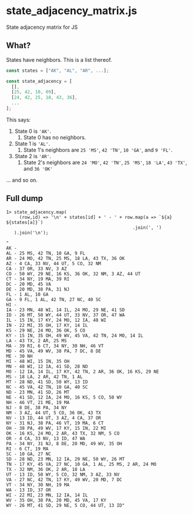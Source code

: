 # state_adjacency_matrix.js
State adjacency matrix for JS

## What?
States have neighbors.  This is a list thereof.

```javascript
const states = ["AK", "AL", "AR", ...];

const state_adjacency = [
  [],
  [25, 42, 10, 09],
  [24, 42, 25, 18, 43, 36],
  ...
];
```

This says:
1. State 0 is `'AK'`.
    1. State 0 has no neighbors.
1. State 1 is `'AL'`.
    1. State 1's neighbors are `25 'MS'`, `42 'TN'`, `10 'GA'`, and `9 'FL'`.
1. State 2 is `'AR'`.
    1. State 2's neighbors are `24 'MO'`, `42 'TN'`, `25 'MS'`, `18 'LA'`, `43 'TX'`, and `36 'OK'`

... and so on.

## Full dump

```
1> state_adjacency.map( 
     (row,id) => '\n' + states[id] + ' - ' + row.map(a => `${a} ${states[a]}`)
                                                .join(', ')
   ).join('\n');

"
AK -
AL - 25 MS, 42 TN, 10 GA, 9 FL
AR - 24 MO, 42 TN, 25 MS, 18 LA, 43 TX, 36 OK
AZ - 4 CA, 33 NV, 44 UT, 5 CO, 32 NM
CA - 37 OR, 33 NV, 3 AZ
CO - 50 WY, 29 NE, 16 KS, 36 OK, 32 NM, 3 AZ, 44 UT
CT - 34 NY, 19 MA, 39 RI
DC - 20 MD, 45 VA
DE - 20 MD, 38 PA, 31 NJ
FL - 1 AL, 10 GA
GA - 9 FL, 1 AL, 42 TN, 27 NC, 40 SC
HI -
IA - 23 MN, 48 WI, 14 IL, 24 MO, 29 NE, 41 SD
ID - 26 MT, 50 WY, 44 UT, 33 NV, 37 OR, 47 WA
IL - 15 IN, 17 KY, 24 MO, 12 IA, 48 WI
IN - 22 MI, 35 OH, 17 KY, 14 IL
KS - 29 NE, 24 MO, 36 OK, 5 CO
KY - 15 IN, 35 OH, 49 WV, 45 VA, 42 TN, 24 MO, 14 IL
LA - 43 TX, 2 AR, 25 MS
MA - 39 RI, 6 CT, 34 NY, 30 NH, 46 VT
MD - 45 VA, 49 WV, 38 PA, 7 DC, 8 DE
ME - 30 NH
MI - 48 WI, 15 IN, 35 OH
MN - 48 WI, 12 IA, 41 SD, 28 ND
MO - 12 IA, 14 IL, 17 KY, 42 TN, 2 AR, 36 OK, 16 KS, 29 NE
MS - 18 LA, 2 AR, 42 TN, 1 AL
MT - 28 ND, 41 SD, 50 WY, 13 ID
NC - 45 VA, 42 TN, 10 GA, 40 SC
ND - 23 MN, 41 SD, 26 MT
NE - 41 SD, 12 IA, 24 MO, 16 KS, 5 CO, 50 WY
NH - 46 VT, 21 ME, 19 MA
NJ - 8 DE, 38 PA, 34 NY
NM - 3 AZ, 44 UT, 5 CO, 36 OK, 43 TX
NV - 13 ID, 44 UT, 3 AZ, 4 CA, 37 OR
NY - 31 NJ, 38 PA, 46 VT, 19 MA, 6 CT
OH - 38 PA, 49 WV, 17 KY, 15 IN, 22 MI
OK - 16 KS, 24 MO, 2 AR, 43 TX, 32 NM, 5 CO
OR - 4 CA, 33 NV, 13 ID, 47 WA
PA - 34 NY, 31 NJ, 8 DE, 20 MD, 49 WV, 35 OH
RI - 6 CT, 19 MA
SC - 10 GA, 27 NC
SD - 28 ND, 23 MN, 12 IA, 29 NE, 50 WY, 26 MT
TN - 17 KY, 45 VA, 27 NC, 10 GA, 1 AL, 25 MS, 2 AR, 24 MO
TX - 32 NM, 36 OK, 2 AR, 18 LA
UT - 13 ID, 50 WY, 5 CO, 32 NM, 3 AZ, 33 NV
VA - 27 NC, 42 TN, 17 KY, 49 WV, 20 MD, 7 DC
VT - 34 NY, 30 NH, 19 MA
WA - 13 ID, 37 OR
WI - 22 MI, 23 MN, 12 IA, 14 IL
WV - 35 OH, 38 PA, 20 MD, 45 VA, 17 KY
WY - 26 MT, 41 SD, 29 NE, 5 CO, 44 UT, 13 ID"
```
